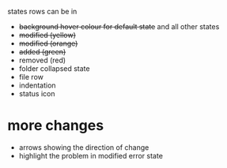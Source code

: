 states rows can be in

- ~~background hover colour for default state~~ and all other states
- ~~modified (yellow)~~
- ~~modified (orange)~~
- ~~added (green)~~
- removed (red)
- folder collapsed state
- file row
- indentation
- status icon

# more changes
- arrows showing the direction of change
- highlight the problem in modified error state